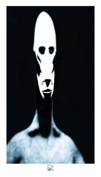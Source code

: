 <div align="center">
  <img src="Alien.gif"/>
  </div>

<div align="center">
  <img src="alien-fact-check.gif"/>
</div>
